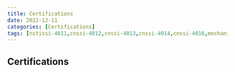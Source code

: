 ```yaml
---
title: Certifications
date: 2022-12-11
categories: [Certifications]
tags: [nstissi-4011,cnssi-4012,cnssi-4013,cnssi-4014,cnssi-4016,mechanical-drafter,computer-electronics]
---
```

## Certifications
